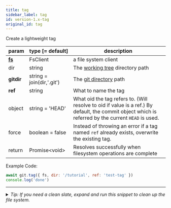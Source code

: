 ```yaml
---
title: tag
sidebar_label: tag
id: version-1.x-tag
original_id: tag
---
```


Create a lightweight tag

| param          | type [= default]          | description                                                                                                                                         |
| -------------- | ------------------------- | --------------------------------------------------------------------------------------------------------------------------------------------------- |
| [**fs**](./fs) | FsClient                  | a file system client                                                                                                                                |
| dir            | string                    | The [working tree](dir-vs-gitdir.md) directory path                                                                                                 |
| **gitdir**     | string = join(dir,'.git') | The [git directory](dir-vs-gitdir.md) path                                                                                                          |
| **ref**        | string                    | What to name the tag                                                                                                                                |
| object         | string = 'HEAD'           | What oid the tag refers to. (Will resolve to oid if value is a ref.) By default, the commit object which is referred by the current `HEAD` is used. |
| force          | boolean = false           | Instead of throwing an error if a tag named `ref` already exists, overwrite the existing tag.                                                       |
| return         | Promise\<void\>           | Resolves successfully when filesystem operations are complete                                                                                       |

Example Code:

```js live
await git.tag({ fs, dir: '/tutorial', ref: 'test-tag' })
console.log('done')
```


---

<details>
<summary><i>Tip: If you need a clean slate, expand and run this snippet to clean up the file system.</i></summary>

```js live
window.fs = new LightningFS('fs', { wipe: true })
window.pfs = window.fs.promises
console.log('done')
```
</details>

<script>
(function rewriteEditLink() {
  const el = document.querySelector('a.edit-page-link.button');
  if (el) {
    el.href = 'https://github.com/isomorphic-git/isomorphic-git/edit/main/src/api/tag.js';
  }
})();
</script>
